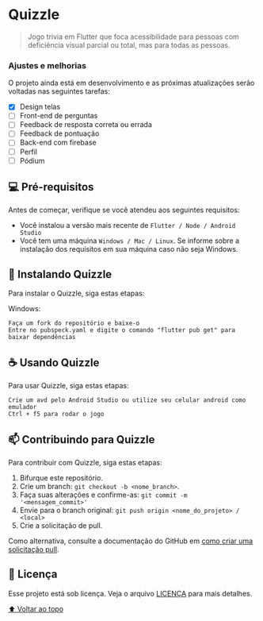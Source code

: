# Quizzle

<!---Esses são exemplos. Veja https://shields.io para outras pessoas ou para personalizar este conjunto de escudos. Você pode querer incluir dependências, status do projeto e informações de licença aqui--->

> Jogo trivia em Flutter que foca acessibilidade para pessoas com deficiência visual parcial ou total, mas para todas as pessoas.

### Ajustes e melhorias

O projeto ainda está em desenvolvimento e as próximas atualizações serão voltadas nas seguintes tarefas:

- [x] Design telas
- [ ] Front-end de perguntas
- [ ] Feedback de resposta correta ou errada
- [ ] Feedback de pontuação
- [ ] Back-end com firebase
- [ ] Perfil
- [ ] Pódium

## 💻 Pré-requisitos

Antes de começar, verifique se você atendeu aos seguintes requisitos:
<!---Estes são apenas requisitos de exemplo. Adicionar, duplicar ou remover conforme necessário--->
* Você instalou a versão mais recente de `Flutter / Node / Android Studio`
* Você tem uma máquina `Windows / Mac / Linux`. Se informe sobre a instalação dos requisitos em sua máquina caso não seja Windows.

## 🚀 Instalando Quizzle

Para instalar o Quizzle, siga estas etapas:

Windows:
```
Faça um fork do repositório e baixe-o
Entre no pubspeck.yaml e digite o comando "flutter pub get" para baixar dependências
```

## ☕ Usando Quizzle

Para usar Quizzle, siga estas etapas:

```
Crie um avd pelo Android Studio ou utilize seu celular android como emulador
Ctrl + f5 para rodar o jogo
```

## 📫 Contribuindo para Quizzle
<!---Se o seu README for longo ou se você tiver algum processo ou etapas específicas que deseja que os contribuidores sigam, considere a criação de um arquivo CONTRIBUTING.md separado--->
Para contribuir com Quizzle, siga estas etapas:

1. Bifurque este repositório.
2. Crie um branch: `git checkout -b <nome_branch>`.
3. Faça suas alterações e confirme-as: `git commit -m '<mensagem_commit>'`
4. Envie para o branch original: `git push origin <nome_do_projeto> / <local>`
5. Crie a solicitação de pull.

Como alternativa, consulte a documentação do GitHub em [como criar uma solicitação pull](https://help.github.com/en/github/collaborating-with-issues-and-pull-requests/creating-a-pull-request).

## 📝 Licença

Esse projeto está sob licença. Veja o arquivo [LICENÇA](LICENSE.md) para mais detalhes.

[⬆ Voltar ao topo](#nome-do-projeto)<br>
